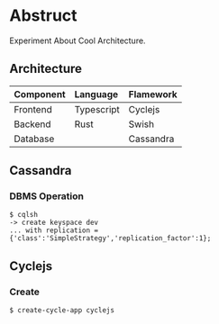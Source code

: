 # Abstruct
Experiment About Cool Architecture.

## Architecture
Component | Language | Flamework
:------------ | :------------- | :-------------
Frontend|Typescript|Cyclejs
Backend|Rust|Swish
Database||Cassandra

## Cassandra
### DBMS Operation
```
$ cqlsh
-> create keyspace dev
... with replication = {'class':'SimpleStrategy','replication_factor':1};
```

## Cyclejs
### Create
```
$ create-cycle-app cyclejs
```